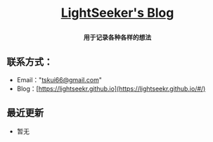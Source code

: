 **<p align="center">[LightSeeker's Blog](https://lightseekr.github.io/#/)</p>**
====

**<p align="center">用于记录各种各样的想法</p>**

## 联系方式：
- Email："tskui66@gmail.com"
- Blog：[https://lightseekr.github.io](https://lightseekr.github.io/#/)

## 最近更新
- 暂无
